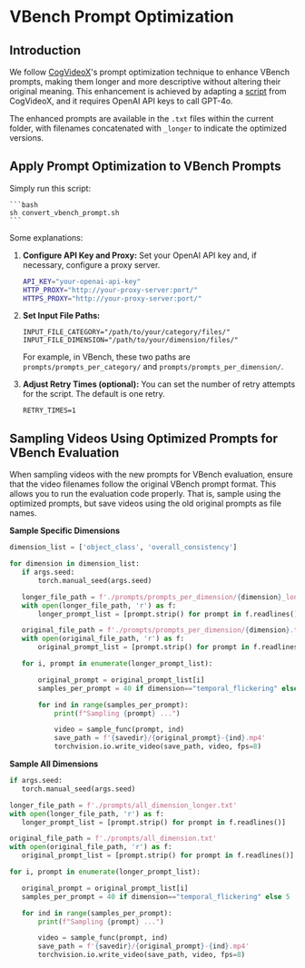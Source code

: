 

# VBench Prompt Optimization

## Introduction

We follow [CogVideoX](https://github.com/THUDM/CogVideo?tab=readme-ov-file#prompt-optimization)'s prompt optimization technique to enhance VBench prompts, making them longer and more descriptive without altering their original meaning. This enhancement is achieved by adapting a [script](https://github.com/THUDM/CogVideo/blob/1c2e487820e35ac7f53d2634b69d48c1811f236c/inference/convert_demo.py) from CogVideoX, and it requires OpenAI API keys to call GPT-4o.


The enhanced prompts are available in the `.txt` files within the current folder, with filenames concatenated with `_longer` to indicate the optimized versions.



## Apply Prompt Optimization to VBench Prompts

Simply run this script:

    ```bash
    sh convert_vbench_prompt.sh
    ```

Some explanations:
1. **Configure API Key and Proxy:**
    Set your OpenAI API key and, if necessary, configure a proxy server.

   ```bash
   API_KEY="your-openai-api-key"
   HTTP_PROXY="http://your-proxy-server:port/"
   HTTPS_PROXY="http://your-proxy-server:port/"
    ```
2. **Set Input File Paths:**

   ```
   INPUT_FILE_CATEGORY="/path/to/your/category/files/"
   INPUT_FILE_DIMENSION="/path/to/your/dimension/files/"
    ```
    For example, in VBench, these two paths are `prompts/prompts_per_category/` and `prompts/prompts_per_dimension/`.
3. **Adjust Retry Times (optional):**
   You can set the number of retry attempts for the script. The default is one retry.
   ```
   RETRY_TIMES=1
    ```




## Sampling Videos Using Optimized Prompts for VBench Evaluation

When sampling videos with the new prompts for VBench evaluation, ensure that the video filenames follow the original VBench prompt format. This allows you to run the evaluation code properly. That is, sample using the optimized prompts, but save videos using the old original prompts as file names.


**Sample Specific Dimensions**

 ```python
 dimension_list = ['object_class', 'overall_consistency']

 for dimension in dimension_list:
    if args.seed:
        torch.manual_seed(args.seed)    

    longer_file_path = f'./prompts/prompts_per_dimension/{dimension}_longer.txt'
    with open(longer_file_path, 'r') as f:
        longer_prompt_list = [prompt.strip() for prompt in f.readlines()]

    original_file_path = f'./prompts/prompts_per_dimension/{dimension}.txt'
    with open(original_file_path, 'r') as f:
        original_prompt_list = [prompt.strip() for prompt in f.readlines()]

    for i, prompt in enumerate(longer_prompt_list):

        original_prompt = original_prompt_list[i]
        samples_per_prompt = 40 if dimension=="temporal_flickering" else 5

        for ind in range(samples_per_prompt):
            print(f"Sampling {prompt} ...")

            video = sample_func(prompt, ind)
            save_path = f'{savedir}/{original_prompt}-{ind}.mp4'
            torchvision.io.write_video(save_path, video, fps=8)

 ```
 **Sample All Dimensions**
 ```python
if args.seed:
    torch.manual_seed(args.seed)    

longer_file_path = f'./prompts/all_dimension_longer.txt'
with open(longer_file_path, 'r') as f:
    longer_prompt_list = [prompt.strip() for prompt in f.readlines()]

original_file_path = f'./prompts/all_dimension.txt'
with open(original_file_path, 'r') as f:
    original_prompt_list = [prompt.strip() for prompt in f.readlines()]

for i, prompt in enumerate(longer_prompt_list):

    original_prompt = original_prompt_list[i]
    samples_per_prompt = 40 if dimension=="temporal_flickering" else 5

    for ind in range(samples_per_prompt):
        print(f"Sampling {prompt} ...")

        video = sample_func(prompt, ind)
        save_path = f'{savedir}/{original_prompt}-{ind}.mp4'
        torchvision.io.write_video(save_path, video, fps=8)
 ```

